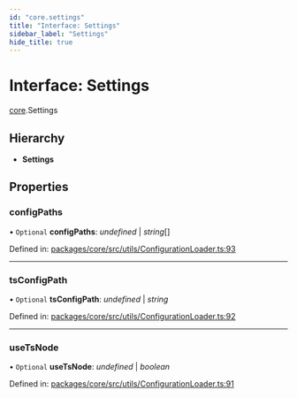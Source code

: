 ```yaml
---
id: "core.settings"
title: "Interface: Settings"
sidebar_label: "Settings"
hide_title: true
---
```


# Interface: Settings

[core](../modules/core.md).Settings

## Hierarchy

* **Settings**

## Properties

### configPaths

• `Optional` **configPaths**: *undefined* \| *string*[]

Defined in: [packages/core/src/utils/ConfigurationLoader.ts:93](https://github.com/mikro-orm/mikro-orm/blob/969d4229bd/packages/core/src/utils/ConfigurationLoader.ts#L93)

___

### tsConfigPath

• `Optional` **tsConfigPath**: *undefined* \| *string*

Defined in: [packages/core/src/utils/ConfigurationLoader.ts:92](https://github.com/mikro-orm/mikro-orm/blob/969d4229bd/packages/core/src/utils/ConfigurationLoader.ts#L92)

___

### useTsNode

• `Optional` **useTsNode**: *undefined* \| *boolean*

Defined in: [packages/core/src/utils/ConfigurationLoader.ts:91](https://github.com/mikro-orm/mikro-orm/blob/969d4229bd/packages/core/src/utils/ConfigurationLoader.ts#L91)

